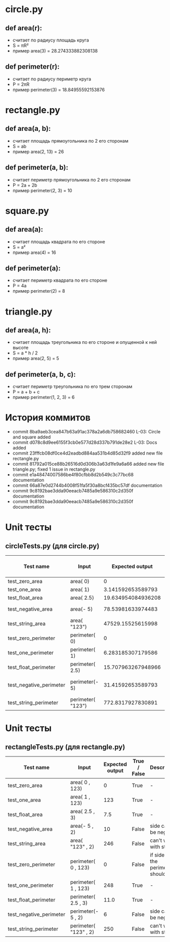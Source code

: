 # circle.py
## def area(r):
- считает по радиусу площадь круга
- S = πR²
- пример area(3) = 28.274333882308138
## def perimeter(r):
- считает по радиусу периметр круга
- P = 2πR
- пример perimeter(3) = 18.84955592153876

# rectangle.py
## def area(a, b):
- считает площадь прямоугольника по 2 его сторонам 
-  S = ab
-  пример area(2, 13) = 26
## def perimeter(a, b):
- считает периметр прямоугольника по 2 его сторонам 
- P = 2a + 2b
- пример perimeter(2, 3) = 10

# square.py
## def area(a):
- считает площадь квадрата по его стороне 
- S = a²
- пример area(4) = 16
## def perimeter(a):
- считает периметр квадрата по его стороне 
- P = 4a
- пример perimeter(2) = 8

# triangle.py
## def area(a, h): 
- считает площадь треугольника по его стороне и опущенной к ней высоте
- S = a * h / 2
- пример area(2, 5) = 5
## def perimeter(a, b, c):
- считает периметр треугольника по его трем сторонам
- P = a + b + c
- пример perimeter(1, 2, 3) = 6

# История коммитов
- commit 8ba9aeb3cea847b63a91ac378a2a6db758682460 L-03: Circle and square added
- commit d078c8d9ee6155f3cb0e577d28d337b791de28e2 L-03: Docs added
- commit 23fffcb08df0ce4d2eadbd884aa531b4d85d32f9 added new file rectangle.py
- commit 81792a015ce88b26516d0d306b3a63d1fe9a6a66 added new file triangle.py; fixed 1 issue in rectangle.py
- commit e1a48474007586be4f80cfbb8d2b549c3c77bc68 documentation
- commit 66a87e0d2744b4008f51fa5f30a8bcf435bc57df documentation
- commit 9c8192bae3dda90eeacb7485a9e586310c2d350f documentation
- commit 9c8192bae3dda90eeacb7485a9e586310c2d350f documentation



# Unit тесты

## circleTests.py (для circle.py)

| Test name               | Input             | Expected output    | True / False | Description                 |
|-------------------------|-------------------|--------------------|--------------|-----------------------------|
| test_zero_area          | area( 0)          | 0                  | True         | -                           |
| test_one_area           | area( 1)          | 3.141592653589793  | True         | -                           |
| test_float_area         | area( 2.5)        | 19.634954084936208 | True         | -                           |
| test_negative_area      | area(- 5)         | 78.53981633974483  | True         | radius can't be negative    |
| test_string_area        | area( "123")      | 47529.15525615998  | False        | can't work with strings     |
| test_zero_perimeter     | perimeter( 0)     | 0                  | True         | -                           |
| test_one_perimeter      | perimeter( 1)     | 6.283185307179586  | True         | -                           |
| test_float_perimeter    | perimeter( 2.5)   | 15.707963267948966 | True         | -                           |
| test_negative_perimeter | perimeter(- 5)    | 31.41592653589793  | False        | perimeter can't be negative |
| test_string_perimeter   | perimeter( "123") | 772.8317927830891  | False        | can't work with strings     |



# Unit тесты

## rectangleTests.py (для rectangle.py)

| Test name               | Input                  | Expected output | True / False | Description                            |
|-------------------------|------------------------|-----------------|--------------|----------------------------------------|
| test_zero_area          | area( 0 ,  123)        | 0               | True         | -                                      |
| test_one_area           | area( 1 ,  123)        | 123             | True         | -                                      |
| test_float_area         | area( 2.5 ,  3)        | 7.5             | True         | -                                      |
| test_negative_area      | area(- 5 ,  2)         | 10              | False        | side can't be negative                 |
| test_string_area        | area( "123" ,  2)      | 246             | False        | can't work with string                 |
| test_zero_perimeter     | perimeter( 0 ,  123)   | 0               | False        | if side is 0 the perimeter should be 0 |
| test_one_perimeter      | perimeter( 1 ,  123)   | 248             | True         | -                                      |
| test_float_perimeter    | perimeter( 2.5 ,  3)   | 11.0            | True         | -                                      |
| test_negative_perimeter | perimeter(- 5 ,  2)    | 6               | False        | side can't be negative                 |
| test_string_perimeter   | perimeter( "123" ,  2) | 250             | False        | can't work with string                 |
